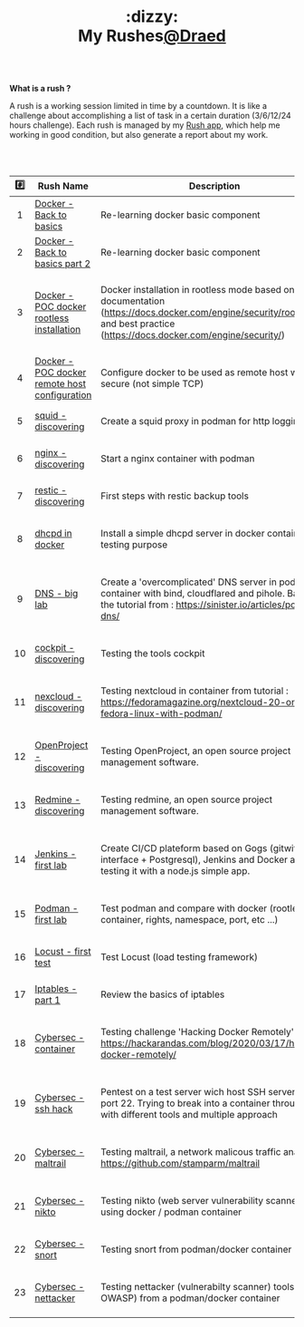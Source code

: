 <h1 align="center">:dizzy:<br><a href="https://github.com/Draed"></a>My Rushes<a href="https://github.com/Draed">@Draed</a>
  </h1>
<br><br>

**What is a rush ?**
<!-- <blockquote>  -->
A rush is a working session limited in time by a countdown. It is like a challenge about accomplishing a list of task in a certain duration (3/6/12/24 hours challenge). Each rush is managed by my [Rush app](https://github.com/Draed/rush_app), which help me working in good condition, but also generate a report about my work.
<!-- </blockquote>  -->

<br><br>

| :hash: | Rush Name | Description | Repo | Start Time | End Time | Duration |
|:--------:|---------|-------------| ---- |-----------|-----------|-----------|
| 1 | [Docker - Back to basics ](0_reports/report_1_19-Nov-2022.pdf) | <br> Re-learning docker basic component <br><br> | [No repo]() | 2021-01-05 20:30:08.784078 | 2021-01-05 23:35:30.672048 | 3:05:21.887970 | 
| 2 | [Docker - Back to basics part 2](0_reports/report_2_19-Nov-2022.pdf) | <br> Re-learning docker basic component <br><br> | [No repo]() | 2022-10-24 15:07:42.624525 | 2022-10-24 18:07:46.601335 | 3:00:03.976810 | 
| 3 | [Docker - POC docker rootless installation ](0_reports/report_3_19-Nov-2022.pdf) | <br>  Docker installation in rootless mode based on official documentation (https://docs.docker.com/engine/security/rootless) and best practice (https://docs.docker.com/engine/security/) <br><br> | [docker_lab2.md](6_Virtualization/docker/docker_lab2/docker_lab2.md) | 2022-10-29 12:12:42.000374 | 2022-10-29 15:07:46.601335 | 2:55:04.600961 | 
| 4 | [Docker - POC docker remote host configuration ](0_reports/report_4_19-Nov-2022.pdf) | <br> Configure docker to be used as remote host with SSL secure (not simple TCP) <br><br> | [No repo]() | 2022-10-30 08:40:25.624056 | 2022-10-30 11:45:38.446783 | 3:05:12.822727 | 
| 5 | [squid - discovering](0_reports/report_5_19-Nov-2022.pdf) | <br> Create a squid proxy in podman for http logging  <br><br> | [squid_lab1.md](1_Services/1_aaa/squid/squid_lab1/squid_lab1.md) | 2021-06-08 22:30:03.563756 | 2021-06-09 00:04:34.346755 | 1:34:30.782999 | 
| 6 | [nginx - discovering](0_reports/report_6_19-Nov-2022.pdf) | <br> Start a nginx container with podman <br><br> | [nginx_lab1.md](2_webserver/nginx/nginx_lab1/nginx_lab1.md) | 2021-08-15 20:15:33.305756 | 2021-08-15 20:45:14.569055 | 0:29:41.263299 | 
| 7 | [restic - discovering](0_reports/report_7_19-Nov-2022.pdf) | <br> First steps with restic backup tools <br><br> | [restic_lab1.md](3_backup/restic/restic_lab1/restic_lab1.md) | 2021-08-16 22:00:23.103981 | 2021-08-17 00:30:44.567305 | 2:30:21.463324 | 
| 8 | [dhcpd in docker ](0_reports/report_8_19-Nov-2022.pdf) | <br> Install a simple dhcpd server in docker container for testing purpose <br><br> | [dhcpd_lab1.md](4_dhcp/dhcpd/dhcpd_lab1/dhcpd_lab1.md) | 2021-08-23 21:15:35.270756 | 2021-08-23 22:15:16.193055 | 0:59:40.922299 | 
| 9 | [DNS - big lab](0_reports/report_9_19-Nov-2022.pdf) | <br> Create a 'overcomplicated' DNS server in podman container with bind, cloudflared and pihole. Based on the tutorial from : https://sinister.io/articles/podman-dns/ <br><br> | [bind_lab1.md](5_dns/bind/bind_lab1/bind_lab1.md) | 2021-09-15 20:30:08.904812 | 2021-09-15 23:06:29.346755 | 2:36:20.441943 | 
| 10 | [cockpit - discovering](0_reports/report_10_19-Nov-2022.pdf) | <br> Testing the tools cockpit <br><br> | [cockpit.md](1_Services/10_others/cockpit/cockpit.md) | 2021-09-25 20:30:55.904812 | 2021-09-25 23:31:19.346755 | 3:00:23.441943 | 
| 11 | [nexcloud - discovering](0_reports/report_11_19-Nov-2022.pdf) | <br> Testing nextcloud in container from tutorial : https://fedoramagazine.org/nextcloud-20-on-fedora-linux-with-podman/ <br><br> | [nextcloud_lab1.md](1_Services/10_others/nextcloud/nextcloud_lab1/nextcloud_lab1.md) | 2021-10-20 19:00:15.273065 | 2021-10-20 22:00:15.273065 | 3:00:00 | 
| 12 | [OpenProject - discovering](0_reports/report_12_19-Nov-2022.pdf) | <br> Testing OpenProject, an open source project management software.  <br><br> | [openproject_lab1.md](1_Services/10_others/project_manager/openproject/openproject_lab1/openproject_lab1.md) | 2021-11-14 20:00:25.561406 | 2021-11-14 23:12:28.394120 | 3:12:02.832714 | 
| 13 | [Redmine - discovering](0_reports/report_13_19-Nov-2022.pdf) | <br> Testing redmine, an open source project management software.  <br><br> | [nextcloud_lab1.md](1_Services/10_others/nextcloud/nextcloud_lab1/nextcloud_lab1.md) | 2021-11-15 20:15:22.394551 | 2021-11-15 23:15:18.930388 | 2:59:56.535837 | 
| 14 | [Jenkins - first lab](0_reports/report_14_19-Nov-2022.pdf) | <br> Create CI/CD plateform based on Gogs (gitwith web interface + Postgresql), Jenkins and Docker and testing it with a node.js simple app. <br><br> | [jenkins_lab1.md](2_CICD/jenkins/jenkins_lab1/jenkins_lab1.md) | 2022-01-22 13:20:18.394551 | 2022-01-22 16:20:47.327304 | 3:00:28.932753 | 
| 15 | [Podman - first lab ](0_reports/report_15_19-Nov-2022.pdf) | <br> Test podman and compare with docker (rootless container, rights, namespace, port, etc ...) <br><br> | [podman_lab1.md](6_Virtualization/podman/podman_lab1/podman_lab1.md) | 2022-02-05 08:00:17.341003 | 2022-02-05 11:15:15.203827 | 3:14:57.862824 | 
| 16 | [Locust - first test](0_reports/report_16_19-Nov-2022.pdf) | <br> Test Locust (load testing framework) <br><br> | [locust_lab1.md](7_Testing/webserver/locust/locust_lab1/locust_lab1.md) | 2022-02-08 07:00:05.921443 | 2022-02-08 08:30:52.213004 | 1:30:46.291561 | 
| 17 | [Iptables - part 1](0_reports/report_17_19-Nov-2022.pdf) | <br> Review the basics of iptables <br><br> | [iptable_lab1.md](8_CyberSecurity/1_firewall/iptables/iptables_lab1/iptable_lab1.md) | 2022-02-09 20:00:13.245133 | 2022-02-09 23:00:03.294778 | 2:59:50.049645 | 
| 18 | [Cybersec - container](0_reports/report_18_19-Nov-2022.pdf) | <br> Testing challenge 'Hacking Docker Remotely' from : https://hackarandas.com/blog/2020/03/17/hacking-docker-remotely/ <br><br> | [container_lab1.md](8_CyberSecurity/2_container/container_lab1/container_lab1.md) | 2022-02-10 18:00:05.212446 | 2022-02-10 21:00:08.335981 | 3:00:03.123535 | 
| 19 | [Cybersec - ssh hack](0_reports/report_19_19-Nov-2022.pdf) | <br> Pentest on a test server wich host SSH server on port 22. Trying to break into a container through ssh with different tools and multiple approach <br><br> | [ssh_lab1.md](8_CyberSecurity/3_services_hack/SSH/ssh_lab1/ssh_lab1.md) | 2022-02-11 15:00:12.394221 | 2022-02-11 17:30:08.083443 | 2:29:55.689222 | 
| 20 | [Cybersec - maltrail](0_reports/report_20_19-Nov-2022.pdf) | <br> Testing maltrail, a network malicous traffic analyzer : https://github.com/stamparm/maltrail <br><br> | [maltrail_lab1.md](8_CyberSecurity/4_ids_and_ips/maltrail/maltrail_lab_1/maltrail_lab1.md) | 2022-02-11 20:00:02.223650 | 2022-02-11 22:00:45.149244 | 2:00:42.925594 | 
| 21 | [Cybersec - nikto](0_reports/report_21_19-Nov-2022.pdf) | <br> Testing nikto (web server vulnerability scanner) tool using docker / podman container <br><br> | [nikto_lab1.md](8_CyberSecurity/4_ids_and_ips/nikto/nikto_lab1/nikto_lab1.md) | 2022-02-12 20:00:38.082331 | 2022-02-12 21:00:25.671903 | 0:59:47.589572 | 
| 22 | [Cybersec - snort](0_reports/report_22_19-Nov-2022.pdf) | <br> Testing snort from podman/docker container <br><br> | [snort_lab1.md](8_CyberSecurity/4_ids_and_ips/snort/snort_lab1/snort_lab1.md) | 2022-02-20 19:10:24.130200 | 2022-02-20 21:35:31.183296 | 2:25:07.053096 | 
| 23 | [Cybersec - nettacker](0_reports/report_23_19-Nov-2022.pdf) | <br> Testing nettacker (vulnerabilty scanner) tools (from OWASP) from a podman/docker container <br><br> | [nettacker_lab1.md](7_vulnerability_scanning/nettacker_lab1/nettacker_lab1.md) | 2022-03-16 19:30:21.199371 | 2022-03-16 20:40:05.673113 | 1:09:44.473742 | 
